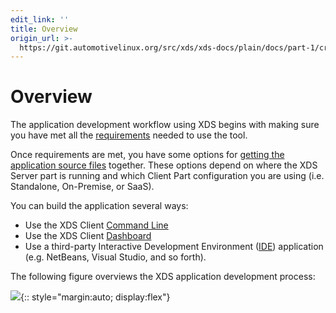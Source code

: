 ```yaml
---
edit_link: ''
title: Overview
origin_url: >-
  https://git.automotivelinux.org/src/xds/xds-docs/plain/docs/part-1/create-app-overview.md?h=halibut
---
```


<!-- WARNING: This file is generated by fetch_docs.js using /home/boron/Documents/AGL/docs-webtemplate/site/_data/tocs/devguides/halibut/xds-docs-guides-devguides-book.yml -->

# Overview #

The application development workflow using XDS begins with
making sure you have met all the
[requirements](create-app-requirements.html) needed to
use the tool.

Once requirements are met, you have some options for
[getting the application source files](create-app-get-source-files.html)
together.
These options depend on where the XDS Server part is
running and which Client Part configuration you are using
(i.e. Standalone, On-Premise, or SaaS).

You can build the application several ways:

- Use the XDS Client
  [Command Line](create-app-build-cmd-line.html)
- Use the XDS Client
  [Dashboard](create-app-build-dashboard.html)
- Use a third-party Interactive Development Environment
  ([IDE](create-app-build-ide.html)) application
  (e.g. NetBeans, Visual Studio, and so forth).

The following figure overviews the XDS application development process:

![](pictures/create-app-workflow.png){:: style="margin:auto; display:flex"}
